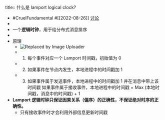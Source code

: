 title:: 什么是 lamport logical clock?
- #CruelFundamental #[[2022-08-26]] [讨论](https://github.com/CYZH1307/CruelFundamental/tree/main/homework/202208/26)
-
- 一个**逻辑时钟**，用于给分布式消息排序
-
- 原理
	- ![Replaced by Image Uploader](https://vip2.loli.io/2022/08/25/U8tizF1LJSN3I5Z.png)
	- 1. 每个事件对应一个 Lamport 时间戳，初始值为 0
	- 2. 如果事件在节点内发生，本地进程中的时间戳加 1
	- 3. 如果事件属于发送事件，本地进程中的时间戳加 1 并在消息中带上该时间戳
	       如果事件属于接收事件，本地进程中的时间戳 = Max (本地时间戳，消息中的时间戳) + 1
- **Lamport 逻辑时钟只保证因果关系（偏序）的正确性，不保证绝对时序的正确性。**
	- 只有接收事件时才会利用外部信息更新时间戳